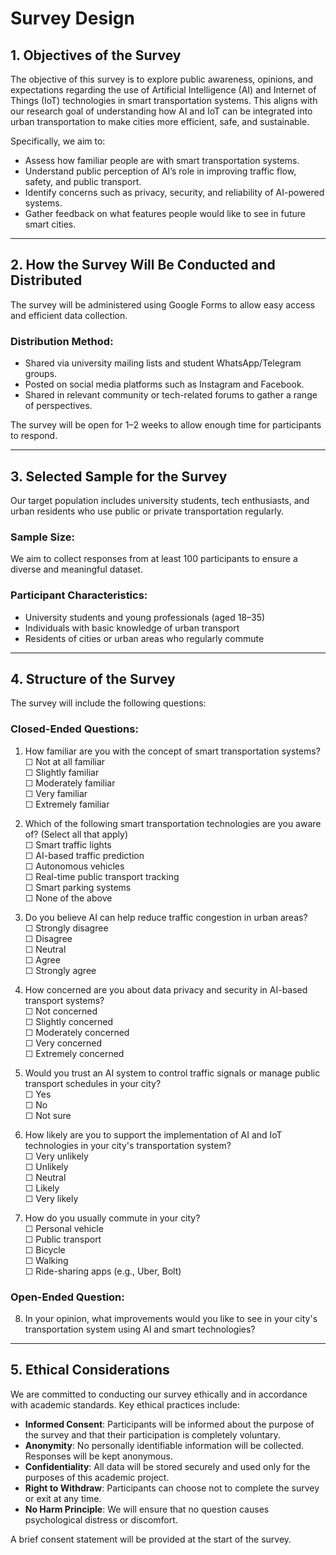 # Survey Design

## 1. Objectives of the Survey

The objective of this survey is to explore public awareness, opinions, and expectations regarding the use of Artificial Intelligence (AI) and Internet of Things (IoT) technologies in smart transportation systems. This aligns with our research goal of understanding how AI and IoT can be integrated into urban transportation to make cities more efficient, safe, and sustainable.

Specifically, we aim to:
- Assess how familiar people are with smart transportation systems.
- Understand public perception of AI’s role in improving traffic flow, safety, and public transport.
- Identify concerns such as privacy, security, and reliability of AI-powered systems.
- Gather feedback on what features people would like to see in future smart cities.

---

## 2. How the Survey Will Be Conducted and Distributed

The survey will be administered using Google Forms to allow easy access and efficient data collection.

### Distribution Method:
- Shared via university mailing lists and student WhatsApp/Telegram groups.
- Posted on social media platforms such as Instagram and Facebook.
- Shared in relevant community or tech-related forums to gather a range of perspectives.

The survey will be open for 1–2 weeks to allow enough time for participants to respond.

---

## 3. Selected Sample for the Survey

Our target population includes university students, tech enthusiasts, and urban residents who use public or private transportation regularly.

### Sample Size:
We aim to collect responses from at least 100 participants to ensure a diverse and meaningful dataset.

### Participant Characteristics:
- University students and young professionals (aged 18–35)
- Individuals with basic knowledge of urban transport
- Residents of cities or urban areas who regularly commute

---

## 4. Structure of the Survey

The survey will include the following questions:

### Closed-Ended Questions:

1. How familiar are you with the concept of smart transportation systems?  
   ☐ Not at all familiar  
   ☐ Slightly familiar  
   ☐ Moderately familiar  
   ☐ Very familiar  
   ☐ Extremely familiar

2. Which of the following smart transportation technologies are you aware of? (Select all that apply)  
   ☐ Smart traffic lights  
   ☐ AI-based traffic prediction  
   ☐ Autonomous vehicles  
   ☐ Real-time public transport tracking  
   ☐ Smart parking systems  
   ☐ None of the above

3. Do you believe AI can help reduce traffic congestion in urban areas?  
   ☐ Strongly disagree  
   ☐ Disagree  
   ☐ Neutral  
   ☐ Agree  
   ☐ Strongly agree

4. How concerned are you about data privacy and security in AI-based transport systems?  
   ☐ Not concerned  
   ☐ Slightly concerned  
   ☐ Moderately concerned  
   ☐ Very concerned  
   ☐ Extremely concerned

5. Would you trust an AI system to control traffic signals or manage public transport schedules in your city?  
   ☐ Yes  
   ☐ No  
   ☐ Not sure

6. How likely are you to support the implementation of AI and IoT technologies in your city's transportation system?  
   ☐ Very unlikely  
   ☐ Unlikely  
   ☐ Neutral  
   ☐ Likely  
   ☐ Very likely

7. How do you usually commute in your city?  
   ☐ Personal vehicle  
   ☐ Public transport  
   ☐ Bicycle  
   ☐ Walking  
   ☐ Ride-sharing apps (e.g., Uber, Bolt)

### Open-Ended Question:

8. In your opinion, what improvements would you like to see in your city's transportation system using AI and smart technologies?

---

## 5. Ethical Considerations

We are committed to conducting our survey ethically and in accordance with academic standards. Key ethical practices include:

- **Informed Consent**: Participants will be informed about the purpose of the survey and that their participation is completely voluntary.
- **Anonymity**: No personally identifiable information will be collected. Responses will be kept anonymous.
- **Confidentiality**: All data will be stored securely and used only for the purposes of this academic project.
- **Right to Withdraw**: Participants can choose not to complete the survey or exit at any time.
- **No Harm Principle**: We will ensure that no question causes psychological distress or discomfort.

A brief consent statement will be provided at the start of the survey.

